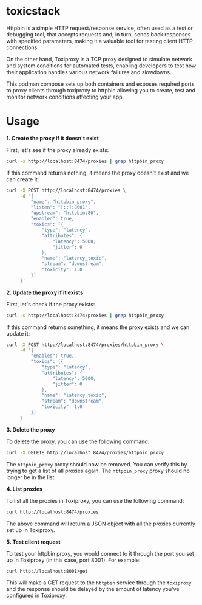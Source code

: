 # toxicstack

Httpbin is a simple HTTP request/response service, often used as a test or debugging tool, that accepts requests and, in turn, sends back responses with specified parameters, making it a valuable tool for testing client HTTP connections. 

On the other hand, Toxiproxy is a TCP proxy designed to simulate network and system conditions for automated tests, enabling developers to test how their application handles various network failures and slowdowns.

This podman compose sets up both containers and exposes required ports to proxy clients through toxiproxy to httpbin allowing you to create, test and monitor network conditions affecting your app.

# Usage

**1. Create the proxy if it doesn't exist**

First, let's see if the proxy already exists:

```bash
curl -s http://localhost:8474/proxies | grep httpbin_proxy
```

If this command returns nothing, it means the proxy doesn't exist and we can create it:

```bash
curl -X POST http://localhost:8474/proxies \
     -d '{
         "name": "httpbin_proxy",
         "listen": "[::]:8001",
         "upstream": "httpbin:80",
         "enabled": true,
         "toxics": [{
             "type": "latency",
             "attributes": {
                 "latency": 5000,
                 "jitter": 0
             },
             "name": "latency_toxic",
             "stream": "downstream",
             "toxicity": 1.0
         }]
     }'
```

**2. Update the proxy if it exists**

First, let's check if the proxy exists:

```bash
curl -s http://localhost:8474/proxies | grep httpbin_proxy
```

If this command returns something, it means the proxy exists and we can update it:

```bash
curl -X POST http://localhost:8474/proxies/httpbin_proxy \
     -d '{
         "enabled": true,
         "toxics": [{
             "type": "latency",
             "attributes": {
                 "latency": 5000,
                 "jitter": 0
             },
             "name": "latency_toxic",
             "stream": "downstream",
             "toxicity": 1.0
         }]
     }'
```

**3. Delete the proxy**

To delete the proxy, you can use the following command:

```bash
curl -X DELETE http://localhost:8474/proxies/httpbin_proxy
```

The `httpbin_proxy` proxy should now be removed. You can verify this by trying to get a list of all proxies again. The `httpbin_proxy` proxy should no longer be in the list.


**4. List proxies**

To list all the proxies in Toxiproxy, you can use the following command:

```bash
curl http://localhost:8474/proxies
```

The above command will return a JSON object with all the proxies currently set up in Toxiproxy.

**5. Test client request**

To test your httpbin proxy, you would connect to it through the port you set up in Toxiproxy (in this case, port 8001). For example:

```bash
curl http://localhost:8001/get
```

This will make a GET request to the `httpbin` service through the `toxiproxy` and the response should be delayed by the amount of latency you've configured in Toxiproxy.
